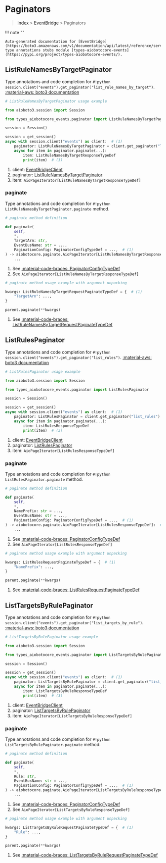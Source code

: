 # Paginators

> [Index](../README.md) > [EventBridge](./README.md) > Paginators

!!! note ""

    Auto-generated documentation for [EventBridge](https://boto3.amazonaws.com/v1/documentation/api/latest/reference/services/events.html#eventbridge)
    type annotations stubs module [types-aiobotocore-events](https://pypi.org/project/types-aiobotocore-events/).

## ListRuleNamesByTargetPaginator

Type annotations and code completion for `#!python session.client("events").get_paginator("list_rule_names_by_target")`.
[:material-aws: boto3 documentation](https://boto3.amazonaws.com/v1/documentation/api/latest/reference/services/events/paginator/ListRuleNamesByTarget.html#EventBridge.Paginator.ListRuleNamesByTarget)

```python
# ListRuleNamesByTargetPaginator usage example

from aioboto3.session import Session

from types_aiobotocore_events.paginator import ListRuleNamesByTargetPaginator

session = Session()

session = get_session()
async with session.client("events") as client:  # (1)
    paginator: ListRuleNamesByTargetPaginator = client.get_paginator("list_rule_names_by_target")  # (2)
    async for item in paginator.paginate(...):
        item: ListRuleNamesByTargetResponseTypeDef
        print(item)  # (3)
```

1. client: [EventBridgeClient](./client.md)
2. paginator: [ListRuleNamesByTargetPaginator](./paginators.md#listrulenamesbytargetpaginator)
3. item: `AioPageIterator[ListRuleNamesByTargetResponseTypeDef]`


### paginate

Type annotations and code completion for `#!python ListRuleNamesByTargetPaginator.paginate` method.

```python
# paginate method definition

def paginate(
    self,
    *,
    TargetArn: str,
    EventBusName: str = ...,
    PaginationConfig: PaginatorConfigTypeDef = ...,  # (1)
) -> aiobotocore.paginate.AioPageIterator[ListRuleNamesByTargetResponseTypeDef]:  # (2)
    ...
```

1. See [:material-code-braces: PaginatorConfigTypeDef](./type_defs.md#paginatorconfigtypedef)
2. See `AioPageIterator[ListRuleNamesByTargetResponseTypeDef]`


```python
# paginate method usage example with argument unpacking

kwargs: ListRuleNamesByTargetRequestPaginateTypeDef = {  # (1)
    "TargetArn": ...,
}

parent.paginate(**kwargs)
```

1. See [:material-code-braces: ListRuleNamesByTargetRequestPaginateTypeDef](./type_defs.md#listrulenamesbytargetrequestpaginatetypedef)
## ListRulesPaginator

Type annotations and code completion for `#!python session.client("events").get_paginator("list_rules")`.
[:material-aws: boto3 documentation](https://boto3.amazonaws.com/v1/documentation/api/latest/reference/services/events/paginator/ListRules.html#EventBridge.Paginator.ListRules)

```python
# ListRulesPaginator usage example

from aioboto3.session import Session

from types_aiobotocore_events.paginator import ListRulesPaginator

session = Session()

session = get_session()
async with session.client("events") as client:  # (1)
    paginator: ListRulesPaginator = client.get_paginator("list_rules")  # (2)
    async for item in paginator.paginate(...):
        item: ListRulesResponseTypeDef
        print(item)  # (3)
```

1. client: [EventBridgeClient](./client.md)
2. paginator: [ListRulesPaginator](./paginators.md#listrulespaginator)
3. item: `AioPageIterator[ListRulesResponseTypeDef]`


### paginate

Type annotations and code completion for `#!python ListRulesPaginator.paginate` method.

```python
# paginate method definition

def paginate(
    self,
    *,
    NamePrefix: str = ...,
    EventBusName: str = ...,
    PaginationConfig: PaginatorConfigTypeDef = ...,  # (1)
) -> aiobotocore.paginate.AioPageIterator[ListRulesResponseTypeDef]:  # (2)
    ...
```

1. See [:material-code-braces: PaginatorConfigTypeDef](./type_defs.md#paginatorconfigtypedef)
2. See `AioPageIterator[ListRulesResponseTypeDef]`


```python
# paginate method usage example with argument unpacking

kwargs: ListRulesRequestPaginateTypeDef = {  # (1)
    "NamePrefix": ...,
}

parent.paginate(**kwargs)
```

1. See [:material-code-braces: ListRulesRequestPaginateTypeDef](./type_defs.md#listrulesrequestpaginatetypedef)
## ListTargetsByRulePaginator

Type annotations and code completion for `#!python session.client("events").get_paginator("list_targets_by_rule")`.
[:material-aws: boto3 documentation](https://boto3.amazonaws.com/v1/documentation/api/latest/reference/services/events/paginator/ListTargetsByRule.html#EventBridge.Paginator.ListTargetsByRule)

```python
# ListTargetsByRulePaginator usage example

from aioboto3.session import Session

from types_aiobotocore_events.paginator import ListTargetsByRulePaginator

session = Session()

session = get_session()
async with session.client("events") as client:  # (1)
    paginator: ListTargetsByRulePaginator = client.get_paginator("list_targets_by_rule")  # (2)
    async for item in paginator.paginate(...):
        item: ListTargetsByRuleResponseTypeDef
        print(item)  # (3)
```

1. client: [EventBridgeClient](./client.md)
2. paginator: [ListTargetsByRulePaginator](./paginators.md#listtargetsbyrulepaginator)
3. item: `AioPageIterator[ListTargetsByRuleResponseTypeDef]`


### paginate

Type annotations and code completion for `#!python ListTargetsByRulePaginator.paginate` method.

```python
# paginate method definition

def paginate(
    self,
    *,
    Rule: str,
    EventBusName: str = ...,
    PaginationConfig: PaginatorConfigTypeDef = ...,  # (1)
) -> aiobotocore.paginate.AioPageIterator[ListTargetsByRuleResponseTypeDef]:  # (2)
    ...
```

1. See [:material-code-braces: PaginatorConfigTypeDef](./type_defs.md#paginatorconfigtypedef)
2. See `AioPageIterator[ListTargetsByRuleResponseTypeDef]`


```python
# paginate method usage example with argument unpacking

kwargs: ListTargetsByRuleRequestPaginateTypeDef = {  # (1)
    "Rule": ...,
}

parent.paginate(**kwargs)
```

1. See [:material-code-braces: ListTargetsByRuleRequestPaginateTypeDef](./type_defs.md#listtargetsbyrulerequestpaginatetypedef)
